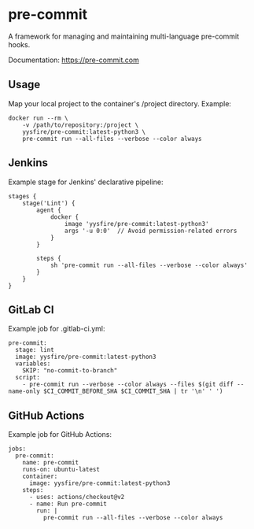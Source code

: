 # pre-commit

A framework for managing and maintaining multi-language pre-commit hooks.

Documentation: https://pre-commit.com

## Usage
Map your local project to the container's /project directory. Example:

```
docker run --rm \
    -v /path/to/repository:/project \
    yysfire/pre-commit:latest-python3 \
    pre-commit run --all-files --verbose --color always
```

## Jenkins
Example stage for Jenkins' declarative pipeline:

```
stages {
    stage('Lint') {
        agent {
            docker {
                image 'yysfire/pre-commit:latest-python3'
                args '-u 0:0'  // Avoid permission-related errors
            }
        }

        steps {
            sh 'pre-commit run --all-files --verbose --color always'
        }
    }
}
```

## GitLab CI
Example job for .gitlab-ci.yml:

```
pre-commit:
  stage: lint
  image: yysfire/pre-commit:latest-python3
  variables:
    SKIP: "no-commit-to-branch"
  script:
    - pre-commit run --verbose --color always --files $(git diff --name-only $CI_COMMIT_BEFORE_SHA $CI_COMMIT_SHA | tr '\n' ' ')
```

## GitHub Actions
Example job for GitHub Actions:

```
jobs:
  pre-commit:
    name: pre-commit
    runs-on: ubuntu-latest
    container:
      image: yysfire/pre-commit:latest-python3
    steps:
      - uses: actions/checkout@v2
      - name: Run pre-commit
        run: |
          pre-commit run --all-files --verbose --color always
```
